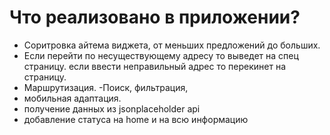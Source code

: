 # Что реализовано в приложении?

- Соритровка айтема виджета, от меньших предложений до больших.
- Если перейти по несуществующему адресу то выведет на спец страницу. если ввести неправильный адрес то перекинет на страницу.
- Маршрутизация.
  -Поиск, фильтрация,
- мобильная адаптация.
- получение данных из jsonplaceholder api
- добавление статуса на home и на всю информацию
